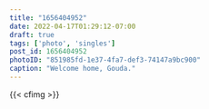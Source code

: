 ```yaml
---
title: "1656404952"
date: 2022-04-17T01:29:12-07:00
draft: true
tags: ['photo', 'singles']
post_id: 1656404952
photoID: "851985fd-1e37-4fa7-def3-74147a9bc900"
caption: "Welcome home, Gouda."
---
```


{{< cfimg >}}